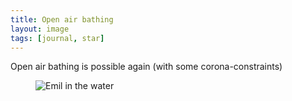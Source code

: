 ```yaml
---
title: Open air bathing
layout: image
tags: [journal, star]
---
```

Open air bathing is possible again (with some corona-constraints)
<figure>
<img src="/img/journal/IMG_1258.jpg" alt="Emil in the water">
</figure>